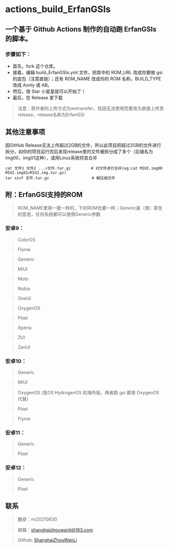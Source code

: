 # actions_build_ErfanGSIs  

## 一个基于 Github Actions 制作的自动跑 ErfanGSIs 的脚本。 
### 步骤如下： 
- 首先，fork 这个仓库。 
- 接着，编辑 build_ErfanGSIs.yml 文件，把其中的 ROM_URL 改成你要做 gsi 的底包（注意直链）；还有 ROM_NAME 改成你的 ROM 名称，BUILD_TYPE 改成 Aonly 或 AB。 
- 然后，按 Star 小星星就可以开始了！ 
- 最后，在 Release 里下载

> 注意：原作者的上传方式为wetransfer，现因无法使用而更改为直接上传至release，release名称为ErfanGSI

## 其他注意事项 ##
因GitHub Release无法上传超过2GB的文件，所以此项目把超过2GB的文件进行拆分，如你的项目运行完后发现release里的文件被拆分成了多个（后缀名为img00，img01这种），请用Linux系统将其合并

```
cat 文件1 文件2 ...>文件.tar.gz         # 对文件进行合并(eg:cat MIUI.img00 MIUI.img01>MIUI.img.tar.gz)
tar xzvf 文件.tar.gz                   # 解压缩文件
```

## 附：ErfanGSI支持的ROM ##
> ROM_NAME里填一摸一样的，下的ROM也要一样；Generic是（类）原生的意思，任何系统都可以使用Generic参数
### 安卓9： ### 
> ColorOS
	
> Flyme

> Generic

> MIUI	

> Moto	

> Nubia	

> OneUI	

> OxygenOS	

> Pixel	

> Xperia	

> ZUI	

> ZenUI
### 安卓10： ###
> Generic

> MIUI
	
> OxygenOS (氢OS HydrogenOS 的海外版，两者跑 gsi 都用 OxygenOS 代替)

> Pixel

> Flyme
### 安卓11： ##
> Generic
	
> Pixel
### 安卓12： ##
> Generic
	
> Pixel

## 联系 ##
> 酷安：mi20210630

> 邮箱：shanghaizhouwanli@163.com

> Github: [ShanghaiZhouWanLi](https://github.com/ShanghaiZhouWanLi)
